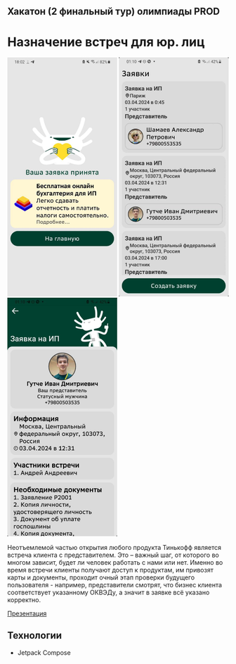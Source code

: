 ## Хакатон (2 финальный тур) олимпиады PROD

# Назначение встреч для юр. лиц

<img src="https://github.com/T-e-i-l-s/ProdTeamFinal/blob/master/snapshots/1.jpg" 
alt="MainScreen" 
width="250"/>
<img src="https://github.com/T-e-i-l-s/ProdTeamFinal/blob/master/snapshots/2.jpg" 
alt="MainScreen" 
width="250"/>
<img src="https://github.com/T-e-i-l-s/ProdTeamFinal/blob/master/snapshots/3.jpg" 
alt="MainScreen" 
width="250"/>

Неотъемлемой частью открытия любого продукта Тинькофф является встреча клиента с представителем. Это – важный шаг, от которого во многом зависит, будет ли человек работать с нами или нет. Именно во время встречи клиенты получают доступ к продуктам, им привозят карты и документы, проходит очный этап проверки будущего пользователя - например, представители смотрят, что бизнес клиента соответствует указанному ОКВЭДу, а значит в заявке всё указано корректно.

[Презентация](/snapshots/presentation.pdf)

## Технологии

- Jetpack Compose

